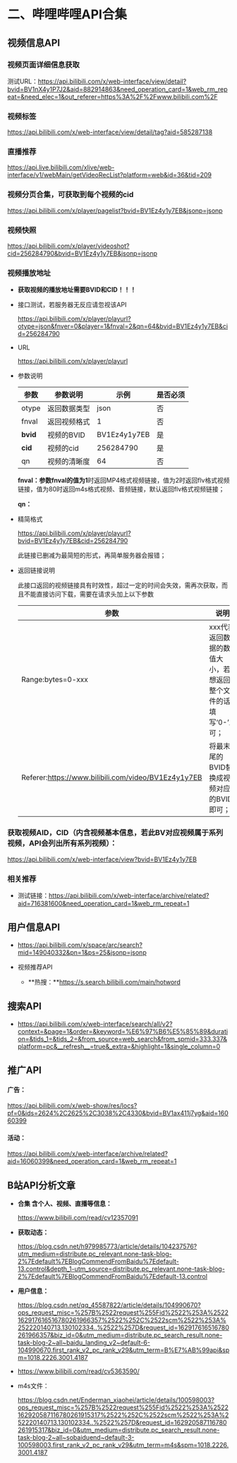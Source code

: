# 二、哔哩哔哩API合集

## 视频信息API

### 视频页面详细信息获取

测试URL：https://api.bilibili.com/x/web-interface/view/detail?bvid=BV1nX4y1P7J2&aid=882914863&need_operation_card=1&web_rm_repeat=&need_elec=1&out_referer=https%3A%2F%2Fwww.bilibili.com%2F

### 视频标签

https://api.bilibili.com/x/web-interface/view/detail/tag?aid=585287138

### 直播推荐

https://api.live.bilibili.com/xlive/web-interface/v1/webMain/getVideoRecList?platform=web&id=36&tid=209

### 视频分页合集，可获取到每个视频的cid

https://api.bilibili.com/x/player/pagelist?bvid=BV1Ez4y1y7EB&jsonp=jsonp

### 视频快照

https://api.bilibili.com/x/player/videoshot?cid=256284790&bvid=BV1Ez4y1y7EB&jsonp=jsonp

### 视频播放地址

- **获取视频的播放地址需要BVID和CID！！！**

- 接口测试，若服务器无反应请忽视该API 

  https://api.bilibili.com/x/player/playurl?otype=json&fnver=0&player=1&fnval=2&qn=64&bvid=BV1Ez4y1y7EB&cid=256284790

- URL

  https://api.bilibili.com/x/player/playurl

- 参数说明

  | 参数     | 参数说明     | 示例         | 是否必须 |
  | -------- | ------------ | ------------ | -------- |
  | otype    | 返回数据类型 | json         | 否       |
  | fnval    | 返回视频格式 | 1            | 否       |
  | **bvid** | 视频的BVID   | BV1Ez4y1y7EB | 是       |
  | **cid**  | 视频的cid    | 256284790    | 是       |
  | qn       | 视频的清晰度 | 64           | 否       |

  **fnval：**参数fnval的值为**1**时返回MP4格式视频链接，值为2时返回flv格式视频链接，值为80时返回m4s格式视频、音频链接，默认返回flv格式视频链接；

  **qn：**

- 精简格式

  https://api.bilibili.com/x/player/playurl?bvid=BV1Ez4y1y7EB&cid=256284790

  此链接已删减为最简短的形式，再简单服务器会报错；

- 返回链接说明

  此接口返回的视频链接具有时效性，超过一定的时间会失效，需再次获取，而且不能直接访问下载，需要在请求头加上以下参数

  | 参数                                                | 说明                                                         |
  | --------------------------------------------------- | ------------------------------------------------------------ |
  | Range:bytes=0-xxx                                   | xxx代表返回数据的数值大小，若想返回整个文件的话填写‘0-’即可； |
  | Referer:https://www.bilibili.com/video/BV1Ez4y1y7EB | 将最末尾的BVID替换成视频对应的BVID即可；                     |



### 获取视频AID，CID（内含视频基本信息，若此BV对应视频属于系列视频，API会列出所有系列视频）：

https://api.bilibili.com/x/web-interface/view?bvid=BV1Ez4y1y7EB

### 相关推荐

- 测试链接：https://api.bilibili.com/x/web-interface/archive/related?aid=716381600&need_operation_card=1&web_rm_repeat=1

## 用户信息API

- https://api.bilibili.com/x/space/arc/search?mid=149040332&pn=1&ps=25&jsonp=jsonp

- 视频推荐API
  - **热搜：**https://s.search.bilibili.com/main/hotword

## 搜索API

- https://api.bilibili.com/x/web-interface/search/all/v2?context=&page=1&order=&keyword=%E6%97%B6%E5%85%89&duration=&tids_1=&tids_2=&from_source=web_search&from_spmid=333.337&platform=pc&__refresh__=true&_extra=&highlight=1&single_column=0

## 推广API

#### **广告：**

https://api.bilibili.com/x/web-show/res/locs?pf=0&ids=2624%2C2625%2C3038%2C4330&bvid=BV1ax411j7yg&aid=16060399

#### **活动：**

https://api.bilibili.com/x/web-interface/archive/related?aid=16060399&need_operation_card=1&web_rm_repeat=1

## B站API分析文章

- **合集 含个人、视频、直播等信息：**

  https://www.bilibili.com/read/cv12357091

- **获取动态：**

  https://blog.csdn.net/h979985773/article/details/104237576?utm_medium=distribute.pc_relevant.none-task-blog-2%7Edefault%7EBlogCommendFromBaidu%7Edefault-13.control&depth_1-utm_source=distribute.pc_relevant.none-task-blog-2%7Edefault%7EBlogCommendFromBaidu%7Edefault-13.control

- **用户信息：**

  https://blog.csdn.net/qq_45587822/article/details/104990670?ops_request_misc=%257B%2522request%255Fid%2522%253A%2522162917616516780261966357%2522%252C%2522scm%2522%253A%252220140713.130102334..%2522%257D&request_id=162917616516780261966357&biz_id=0&utm_medium=distribute.pc_search_result.none-task-blog-2~all~baidu_landing_v2~default-6-104990670.first_rank_v2_pc_rank_v29&utm_term=B%E7%AB%99api&spm=1018.2226.3001.4187

- https://www.bilibili.com/read/cv5363590/

- m4s文件：

  https://blog.csdn.net/Enderman_xiaohei/article/details/100598003?ops_request_misc=%257B%2522request%255Fid%2522%253A%2522162920587116780261915317%2522%252C%2522scm%2522%253A%252220140713.130102334..%2522%257D&request_id=162920587116780261915317&biz_id=0&utm_medium=distribute.pc_search_result.none-task-blog-2~all~sobaiduend~default-3-100598003.first_rank_v2_pc_rank_v29&utm_term=m4s&spm=1018.2226.3001.4187

